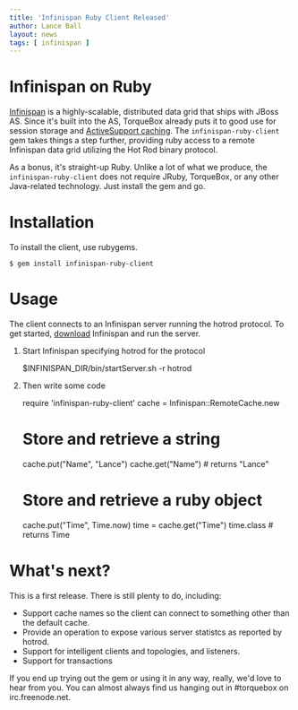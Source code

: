 ```yaml
---
title: 'Infinispan Ruby Client Released'
author: Lance Ball
layout: news
tags: [ infinispan ]
---
```


[github]: http://github.com/torquebox/infinispan-ruby-client
[infinispan]: http://www.jboss.org/infinispan
[torquebox-cache]: http://torquebox.org/documentation/LATEST/web.html#caching
[download]: http://www.jboss.org/infinispan/downloads

# Infinispan on Ruby

[Infinispan][infinispan] is a highly-scalable, distributed data grid that ships
with JBoss AS.  Since it's built into the AS, TorqueBox already puts it to good
use for session storage and [ActiveSupport caching][torquebox-cache].  The
`infinispan-ruby-client` gem takes things a step further, providing ruby access
to a remote Infinispan data grid utilizing the Hot Rod binary protocol.

As a bonus, it's straight-up Ruby. Unlike a lot of what we produce, the
`infinispan-ruby-client` does not require JRuby, TorqueBox, or any other
Java-related technology.  Just install the gem and go.

# Installation
To install the client, use rubygems.

    $ gem install infinispan-ruby-client

# Usage

The client connects to an Infinispan server running the hotrod protocol. To get
started, [download] Infinispan and run the server.

1) Start Infinispan specifying hotrod for the protocol 

    $INFINISPAN_DIR/bin/startServer.sh -r hotrod

2) Then write some code

    require 'infinispan-ruby-client'
    cache = Infinispan::RemoteCache.new 

    # Store and retrieve a string
    cache.put("Name", "Lance") 
    cache.get("Name") # returns "Lance" 

    # Store and retrieve a ruby object
    cache.put("Time", Time.now) 
    time = cache.get("Time") 
    time.class # returns Time


# What's next?

This is a first release.  There is still plenty to do, including:

* Support cache names so the client can connect to something other than the default cache.
* Provide an operation to expose various server statistcs as reported by hotrod.
* Support for intelligent clients and topologies, and listeners.
* Support for transactions

If you end up trying out the gem or using it in any way, really, we'd love to hear from you.
You can almost always find us hanging out in #torquebox on irc.freenode.net.

